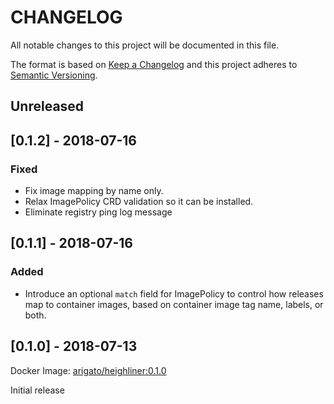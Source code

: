 # CHANGELOG

All notable changes to this project will be documented in this file.

The format is based on [Keep a Changelog](http://keepachangelog.com/)
and this project adheres to [Semantic Versioning](http://semver.org/).

## Unreleased

## [0.1.2] - 2018-07-16

### Fixed
- Fix image mapping by name only.
- Relax ImagePolicy CRD validation so it can be installed.
- Eliminate registry ping log message

## [0.1.1] - 2018-07-16

### Added
- Introduce an optional `match` field for ImagePolicy to control how releases
  map to container images, based on container image tag name, labels, or both.

## [0.1.0] - 2018-07-13

Docker Image: [arigato/heighliner:0.1.0](https://hub.docker.com/r/arigato/heighliner/tags)

Initial release
